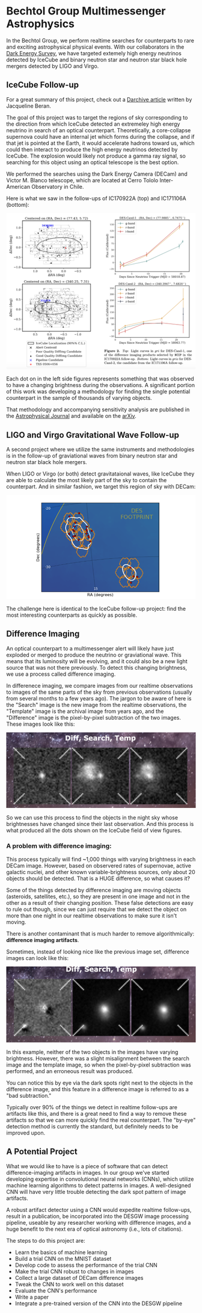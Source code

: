 # Bechtol Group Multimessenger Astrophysics

In the Bechtol Group, we perform realtime searches for counterparts to rare and exciting astrophysical physical events. With our collaborators in the [Dark Energy Survey](https://www.darkenergysurvey.org/), we have targeted extemely high energy neutrinos detected by IceCube and binary neutron star and neutron star black hole mergers detected by LIGO and Virgo.

## IceCube Follow-up

For a great summary of this project, check out a [Darchive article](https://www.darkenergysurvey.org/darchive/searching-for-explosive-optical-counterparts-to-icecube-neutrinos/) written by Jacqueline Beran.

The goal of this project was to target the regions of sky corresponding to the direction from which IceCube detected an extremeley high energy neutrino in search of an optical counterpart. Theoretically, a core-collapse supernova could have an internal jet which forms during the collapse, and if that jet is pointed at the Earth, it would accelerate hadrons toward us, which could then interact to produce the high energy neutrinos detected by IceCube. The explosion would likely not produce a gamma ray signal, so searching for this object using an optical telescope is the best option.

We performed the searches using the Dark Energy Camera (DECam) and Victor M. Blanco telescope, which are located at Cerro Tololo Inter-American Observatory in Chile.

Here is what we saw in the follow-ups of IC170922A (top) and IC171106A (bottom):

![](./images/desicecube_candidates.png)

Each dot on in the left side figures represents something that was observed to have a changing brightness during the observations. A significant portion of this work was developing a methodology for finding the single potential counterpart in the sample of thousands of varying objects.

That methodology and accompanying sensitivity analysis are published in the [Astrophysical Journal](https://iopscience.iop.org/article/10.3847/1538-4357/ab3a45) and available on the [arXiv](https://arxiv.org/abs/1907.07193).

## LIGO and Virgo Gravitational Wave Follow-up

A second project where we utilize the same instruments and methodologies is in the follow-up of graviational waves from binary neutron star and neutron star black hole mergers.

When LIGO or Virgo (or both) detect gravitataional waves, like IceCube they are able to calculate the most likely part of the sky to contain the counterpart. And in similar fashion, we target this region of sky with DECam:

![](./images/gw190814_paper_skymap.png)

The challenge here is identical to the IceCube follow-up project: find the most interesting counterparts as quickly as possible. 

## Difference Imaging

An optical counterpart to a multimessenger alert will likely have just exploded or merged to produce the neutrino or graviational wave. This means that its luminosity will be evolving, and it could also be a new light source that was not there previously. To detect this changing brightness, we use a process called difference imaging.

In differenece imaging, we compare images from our realtime observations to images of the same parts of the sky from previous observations (usually from several months to a few years ago). The jargon to be aware of here is the "Search" image is the new image from the realtime observations, the "Template" image is the archival image from years ago, and the "Difference" image is the pixel-by-pixel subtraction of the two images. These images look like this:

![](./images/difference_imaging.png)

So we can use this process to find the objects in the night sky whose brightnesses have changed since their last observation. And this process is what produced all the dots shown on the IceCube field of view figures.

### A problem with difference imaging:

This process typically will find ~1,000 things with varying brightness in each DECam image. However, based on observered rates of supernovae, active galactic nuclei, and other known variable-brightness sources, only about 20 objects should be detected. That is a HUGE difference, so what causes it?

Some of the things detected by difference imaging are moving objects (asteroids, satellites, etc.), so they are present in one image and not in the other as a result of their changing position. These false detections are easy to rule out though, since we can just require that we detect the object on more than one night in our realtime observations to make sure it isn't moving.

There is another contaminant that is much harder to remove algorithmically: **difference imaging artifacts**.

Sometimes, instead of looking nice like the previous image set, difference images can look like this:

![](./images/bad_sub.png)

In this example, neither of the two objects in the images have varying brightness. However, there was a slight misalignment between the search image and the template image, so when the pixel-by-pixel subtraction was performed, and an erroneous result was produced. 

You can notice this by eye via the dark spots right next to the objects in the difference image, and this feature in a difference image is referred to as a "bad subtraction."

Typically over 90% of the things we detect in realtime follow-ups are artifacts like this, and there is a great need to find a way to remove these artifacts so that we can more quickly find the real counterpart. The "by-eye" detection method is currently the standard, but definitely needs to be improved upon.

## A Potential Project

What we would like to have is a piece of software that can detect difference-imaging artifacts in images. In our group we've started developing expertise in convolutional neural networks (CNNs), which utilize machine learning algorithms to detect patterns in images. A well-designed CNN will have very little trouble detecting the dark spot pattern of image artifacts. 

A robust artifact detector using a CNN would expedite realtime follow-ups, result in a publication, be incorporated into the DESGW image processing pipeline, useable by any researcher working with difference images, and a huge benefit to the next era of optical astronomy (i.e., lots of citations).

The steps to do this project are:

- Learn the basics of machine learning
- Build a trial CNN on the MNIST dataset
- Develop code to assess the performance of the trial CNN
- Make the trial CNN robust to changes in images
- Collect a large dataset of DECam difference images
- Tweak the CNN to work well on this dataset
- Evaluate the CNN's performance
- Write a paper
- Integrate a pre-trained version of the CNN into the DESGW pipeline